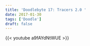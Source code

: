 ```yaml
---
title: 'Doodlebyte 17: Tracers 2.0 '
date: 2017-01-30
tags: ['Doodle']
draft: false
---
```

{{< youtube a9fAYdNtWUE >}}

